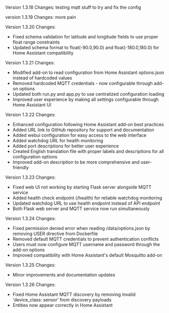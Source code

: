  Version 1.3.18 Changes:
 testing mqtt stuff to try and fix the config

 version 1.3.19 Changes: 
 more pain

 Version 1.3.20 Changes:
 - Fixed schema validation for latitude and longitude fields to use proper float range constraints
 - Updated schema format to float(-90.0,90.0) and float(-180.0,180.0) for Home Assistant compatibility

 Version 1.3.21 Changes:
 - Modified add-on to read configuration from Home Assistant options.json instead of hardcoded values
 - Removed hardcoded MQTT credentials - now configurable through add-on options
 - Updated both run.py and app.py to use centralized configuration loading
 - Improved user experience by making all settings configurable through Home Assistant UI

 Version 1.3.22 Changes:
 - Enhanced configuration following Home Assistant add-on best practices
 - Added URL link to GitHub repository for support and documentation
 - Added webui configuration for easy access to the web interface
 - Added watchdog URL for health monitoring
 - Added port descriptions for better user experience
 - Created English translation file with proper labels and descriptions for all configuration options
 - Improved add-on description to be more comprehensive and user-friendly

 Version 1.3.23 Changes:
 - Fixed web UI not working by starting Flask server alongside MQTT service
 - Added health check endpoint (/health) for reliable watchdog monitoring
 - Updated watchdog URL to use health endpoint instead of API endpoint
 - Both Flask web server and MQTT service now run simultaneously

 Version 1.3.24 Changes:
 - Fixed permission denied error when reading /data/options.json by removing USER directive from Dockerfile
 - Removed default MQTT credentials to prevent authentication conflicts
 - Users must now configure MQTT username and password through the add-on options
 - Improved compatibility with Home Assistant's default Mosquitto add-on

 Version 1.3.25 Changes:
 - Minor improvements and documentation updates

 Version 1.3.26 Changes:
 - Fixed Home Assistant MQTT discovery by removing invalid 'device_class: sensor' from discovery payloads
 - Entities now appear correctly in Home Assistant